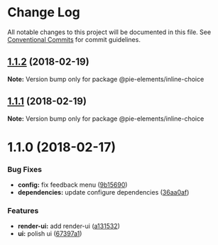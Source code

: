# Change Log

All notable changes to this project will be documented in this file.
See [Conventional Commits](https://conventionalcommits.org) for commit guidelines.

<a name="1.1.2"></a>
## [1.1.2](https://github.com/pieelements/pie-elements/compare/@pie-elements/inline-choice@1.1.1...@pie-elements/inline-choice@1.1.2) (2018-02-19)




**Note:** Version bump only for package @pie-elements/inline-choice

<a name="1.1.1"></a>
## [1.1.1](https://github.com/pieelements/pie-elements/compare/@pie-elements/inline-choice@1.1.0...@pie-elements/inline-choice@1.1.1) (2018-02-19)




**Note:** Version bump only for package @pie-elements/inline-choice

<a name="1.1.0"></a>
# 1.1.0 (2018-02-17)


### Bug Fixes

* **config:** fix feedback menu ([9b15690](https://github.com/pieelements/pie-elements/commit/9b15690))
* **dependencies:** update configure dependencies ([36aa0af](https://github.com/pieelements/pie-elements/commit/36aa0af))


### Features

* **render-ui:** add render-ui ([a131532](https://github.com/pieelements/pie-elements/commit/a131532))
* **ui:** polish ui ([67397a1](https://github.com/pieelements/pie-elements/commit/67397a1))
